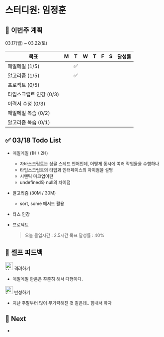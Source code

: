 # 스터디원: 임정훈

## 🚀 이번주 계획

03.17(월) ~ 03.22(토)

| 목표                    | M   | T   | W   | T   | F   | S   | 달성률 |
| ----------------------- | --- | --- | --- | --- | --- | --- | ------ |
| 매일메일 (1/5)          |     | ✅  |     |     |     |     |        |
| 알고리즘 (1/5)          |     | ✅  |     |     |     |     |        |
| 프로젝트 (0/5)          |     |     |     |     |     |     |        |
| 타입스크립트 인강 (0/3) |     |     |     |     |     |     |        |
| 이력서 수정 (0/3)       |     |     |     |     |     |     |        |
| 매일메일 복습 (0/2)     |     |     |     |     |     |     |        |
| 알고리즘 복습 (0/1)     |     |     |     |     |     |     |        |

## ✅ 03/18 Todo List

- 매일메일 (1H / 2H)
  - 자바스크립트는 싱글 스레드 언어인데, 어떻게 동시에 여러 작업들을 수행하나
  - 타입스크립트의 타입과 인터페이스의 차이점을 설명
  - 시맨틱 마크업이란
  - undefined와 null의 차이점
- 알고리즘 (30M / 30M)
  - sort, some 메서드 활용
- 타스 인강
- 프로젝트

  > 오늘 몰입시간 : 2.5시간
  > 목표 달성률 : 40%

## 🎉 셀프 피드백

<img src="https://raw.githubusercontent.com/Tarikul-Islam-Anik/Animated-Fluent-Emojis/master/Emojis/Smilies/Hugging%20Face.png" alt="Hugging Face" width="25" height="25"> 격려하기</img>

- 매일메일 만큼은 꾸준히 해서 다행이다.

<img src="https://raw.githubusercontent.com/Tarikul-Islam-Anik/Animated-Fluent-Emojis/master/Emojis/Smilies/Face%20with%20Monocle.png" alt="Face with Monocle" width="25" height="25"> 반성하기</img>

- 지난 주말부터 많이 무기력해진 것 같은데.. 힘내서 하자

## 🌱 Next

-
